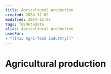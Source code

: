 ```yaml
---
title: Agricultural production
created: 2024-12-02
modified: 2024-12-02
tags: TBSMetadata
alias: Agricultural production
usedFor:
- "[[413 Agri-food industry]]"
---
```

# Agricultural production

